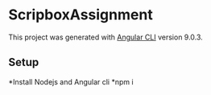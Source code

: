 # ScripboxAssignment

This project was generated with [Angular CLI](https://github.com/angular/angular-cli) version 9.0.3.

## Setup

*Install Nodejs and Angular cli
*npm i

